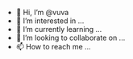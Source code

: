 - 👋 Hi, I’m @vuva
- 👀 I’m interested in ...
- 🌱 I’m currently learning ...
- 💞️ I’m looking to collaborate on ...
- 📫 How to reach me ...

<!---
vuva/vuva is a ✨ special ✨ repository because its `README.md` (this file) appears on your GitHub profile.
You can click the Preview link to take a look at your changes.
--->
